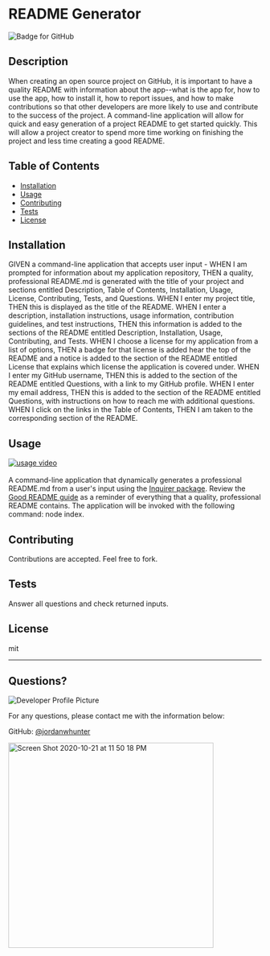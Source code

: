 # README Generator
  ![Badge for GitHub](https://img.shields.io/github/languages/top/jordanwhunter/readme-generator?style=flat&logo=appveyor) 
  
  
  ## Description 
  
  
  When creating an open source project on GitHub, it is important to have a quality README with information about the app--what is the app for, how to use the app, how to install it, how to report issues, and how to make contributions so that other developers are more likely to use and contribute to the success of the project. A command-line application will allow for quick and easy generation of a project README to get started quickly. This will allow a project creator to spend more time working on finishing the project and less time creating a good README.
  ## Table of Contents
  * [Installation](#installation)
  * [Usage](#usage)
  * [Contributing](#contributing)
  * [Tests](#tests)
  * [License](#license)
  
  ## Installation
  
  
  GIVEN a command-line application that accepts user input - WHEN I am prompted for information about my application repository, THEN a quality, professional README.md is generated with the title of your project and sections entitled Description, Table of Contents, Installation, Usage, License, Contributing, Tests, and Questions. WHEN I enter my project title, THEN this is displayed as the title of the README. WHEN I enter a description, installation instructions, usage information, contribution guidelines, and test instructions, THEN this information is added to the sections of the README entitled Description, Installation, Usage, Contributing, and Tests. WHEN I choose a license for my application from a list of options, THEN a badge for that license is added hear the top of the README and a notice is added to the section of the README entitled License that explains which license the application is covered under. WHEN I enter my GitHub username, THEN this is added to the section of the README entitled Questions, with a link to my GitHub profile. WHEN I enter my email address, THEN this is added to the section of the README entitled Questions, with instructions on how to reach me with additional questions. WHEN I click on the links in the Table of Contents, THEN I am taken to the corresponding section of the README.
  
  ## Usage 
  
  [![usage video](readme-generator-tutorial.gif)](https://drive.google.com/file/d/1S11bCuwkcpm8KrDXaqcMQJ82nAFb9-Tv/view?usp=sharing "Click Me!")<br><br>
  A command-line application that dynamically generates a professional README.md from a user's input using the [Inquirer package](https://www.npmjs.com/package/inquirer). Review the [Good README guide](../../01-HTML-Git-CSS/04-Important/Good-README-Guide/README.md) as a reminder of everything that a quality, professional README contains. The application will be invoked with the following command: node index.
  
  ## Contributing
  
  
  Contributions are accepted. Feel free to fork.
  
  ## Tests
  
  
  Answer all questions and check returned inputs.
  
  ## License
  
  mit
  
  ---
  
  ## Questions?
  
  ![Developer Profile Picture](https://avatars2.githubusercontent.com/u/69367907?v=4) 
  
  For any questions, please contact me with the information below:
 
  GitHub: [@jordanwhunter](https://api.github.com/users/jordanwhunter)
  
  <img width="408" alt="Screen Shot 2020-10-21 at 11 50 18 PM" src="https://user-images.githubusercontent.com/69367907/96822634-86d73500-13f8-11eb-80f3-91c03fdd6d41.png">
